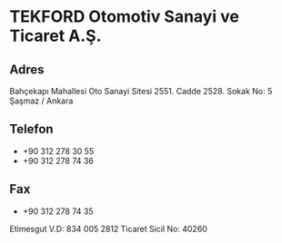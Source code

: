 # TEKFORD Otomotiv Sanayi ve Ticaret A.Ş.

## Adres
Bahçekapı Mahallesi Oto Sanayi Sitesi 2551. Cadde 2528. Sokak No: 5
Şaşmaz / Ankara

## Telefon
- +90 312 278 30 55
- +90 312 278 74 36

## Fax
- +90 312 278 74 35

Etimesgut V.D: 834 005 2812
Ticaret Sicil No: 40260
